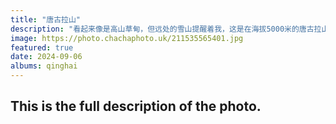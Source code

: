 ```yaml
---
title: "唐古拉山"
description: "看起来像是高山草甸，但远处的雪山提醒着我，这是在海拔5000米的唐古拉山脉无人区。"
image: https://photo.chachaphoto.uk/211535565401.jpg
featured: true
date: 2024-09-06
albums: qinghai
---
```


## This is the full description of the photo.
